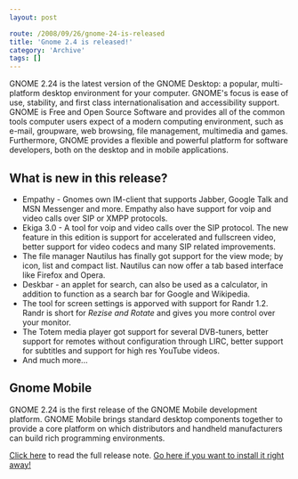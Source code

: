 ```yaml
---
layout: post

route: /2008/09/26/gnome-24-is-released
title: 'Gnome 2.4 is released!'
category: 'Archive'
tags: []
---
```


GNOME 2.24 is the latest version of the GNOME Desktop: a popular, multi-platform
desktop environment for your computer. GNOME's focus is ease of use, stability,
and first class internationalisation and accessibility support. GNOME is Free
and Open Source Software and provides all of the common tools computer users
expect of a modern computing environment, such as e-mail, groupware, web
browsing, file management, multimedia and games. Furthermore, GNOME provides a
flexible and powerful platform for software developers, both on the desktop and
in mobile applications.

## What is new in this release?

- Empathy - Gnomes own IM-client that supports Jabber, Google Talk and MSN
  Messenger and more. Empathy also have support for voip and video calls over
  SIP or XMPP protocols.
- Ekiga 3.0 - A tool for voip and video calls over the SIP protocol. The new
  feature in this edition is support for accelerated and fullscreen video,
  better support for video codecs and many SIP related improvements.
- The file manager Nautilus has finally got support for the view mode; by icon,
  list and compact list. Nautilus can now offer a tab based interface like
  Firefox and Opera.
- Deskbar - an applet for search, can also be used as a calculator, in addition
  to function as a search bar for Google and Wikipedia.
- The tool for screen settings is apporved with support for Randr 1.2. Randr is
  short for <i>Rezise and Rotate</i> and gives you more control over your
  monitor.
- The Totem media player got support for several DVB-tuners, better support for
  remotes without configuration through LIRC, better support for subtitles and
  support for high res YouTube videos.
- And much more...

## Gnome Mobile

GNOME 2.24 is the first release of the GNOME Mobile development platform. GNOME
Mobile brings standard desktop components together to provide a core platform on
which distributors and handheld manufacturers can build rich programming
environments.

<a class="ph" target="_blank" rel="noopener noreferrer" href="http://library.gnome.org/misc/release-notes/2.24/">Click
here</a> to read the full release note.
<a class="ph" target="_blank" rel="noopener noreferrer" href="http://library.gnome.org/misc/release-notes/2.24/#rninstallation">Go
here if you want to install it right away!</a>
